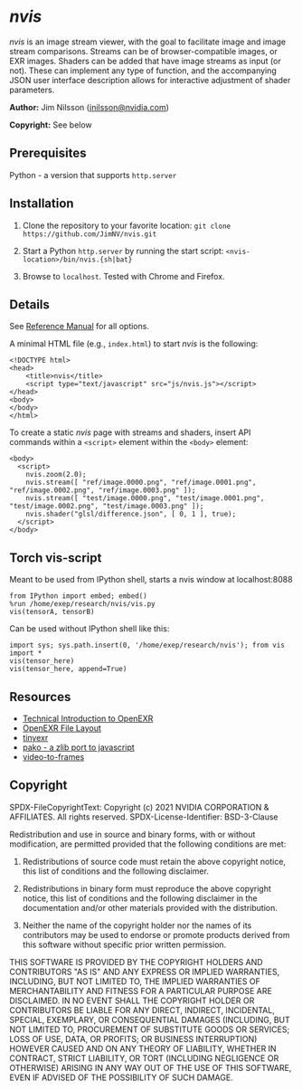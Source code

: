 # *nvis*

*nvis* is an image stream viewer, with the goal to facilitate image and image stream comparisons. Streams can be of browser-compatible images, or EXR images.  Shaders can be added that have image streams as input (or not).  These can implement any type of function, and the accompanying JSON user interface description allows for interactive adjustment of shader parameters.

**Author:** Jim Nilsson (jnilsson@nvidia.com)

**Copyright:** See below

## Prerequisites

Python - a version that supports `http.server`

## Installation

1. Clone the repository to your favorite location:  `git clone https://github.com/JimNV/nvis.git`

2. Start a Python `http.server` by running the start script: `<nvis-location>/bin/nvis.{sh|bat}`

3. Browse to `localhost`.  Tested with Chrome and Firefox.

## Details

See [Reference Manual](https://github.com/JimNV/nvis/blob/main/reference.md) for all options.

A minimal HTML file (e.g., `index.html`) to start *nvis* is the following:

```
<!DOCTYPE html>
<head>
    <title>nvis</title>
    <script type="text/javascript" src="js/nvis.js"></script>
</head>
<body>
</body>
</html>
```

To create a static *nvis* page with streams and shaders, insert API commands within a `<script>` element within the `<body>` element:

```
<body>
  <script>
    nvis.zoom(2.0);
    nvis.stream([ "ref/image.0000.png", "ref/image.0001.png", "ref/image.0002.png", "ref/image.0003.png" ]);
    nvis.stream([ "test/image.0000.png", "test/image.0001.png", "test/image.0002.png", "test/image.0003.png" ]);
    nvis.shader("glsl/difference.json", [ 0, 1 ], true);
  </script>
</body>
```

## Torch vis-script
Meant to be used from IPython shell, starts a nvis window at localhost:8088
```
from IPython import embed; embed()
%run /home/exep/research/nvis/vis.py
vis(tensorA, tensorB)
```

Can be used without IPython shell like this:
```
import sys; sys.path.insert(0, '/home/exep/research/nvis'); from vis import *
vis(tensor_here)
vis(tensor_here, append=True)
```

## Resources

* [Technical Introduction to OpenEXR](https://openexr.readthedocs.io/en/latest/TechnicalIntroduction.html)
* [OpenEXR File Layout](https://openexr.readthedocs.io/en/latest/OpenEXRFileLayout.html)
* [tinyexr](https://github.com/syoyo/tinyexr)
* [pako - a zlib port to javascript](https://github.com/nodeca/pako)
* [video-to-frames](https://github.com/bertyhell/video-to-frames)

## Copyright

SPDX-FileCopyrightText: Copyright (c) 2021 NVIDIA CORPORATION & AFFILIATES. All rights reserved.
SPDX-License-Identifier: BSD-3-Clause

Redistribution and use in source and binary forms, with or without
modification, are permitted provided that the following conditions are met:

1. Redistributions of source code must retain the above copyright notice, this
list of conditions and the following disclaimer.

2. Redistributions in binary form must reproduce the above copyright notice,
this list of conditions and the following disclaimer in the documentation
and/or other materials provided with the distribution.

3. Neither the name of the copyright holder nor the names of its
contributors may be used to endorse or promote products derived from
this software without specific prior written permission.

THIS SOFTWARE IS PROVIDED BY THE COPYRIGHT HOLDERS AND CONTRIBUTORS "AS IS"
AND ANY EXPRESS OR IMPLIED WARRANTIES, INCLUDING, BUT NOT LIMITED TO, THE
IMPLIED WARRANTIES OF MERCHANTABILITY AND FITNESS FOR A PARTICULAR PURPOSE ARE
DISCLAIMED. IN NO EVENT SHALL THE COPYRIGHT HOLDER OR CONTRIBUTORS BE LIABLE
FOR ANY DIRECT, INDIRECT, INCIDENTAL, SPECIAL, EXEMPLARY, OR CONSEQUENTIAL
DAMAGES (INCLUDING, BUT NOT LIMITED TO, PROCUREMENT OF SUBSTITUTE GOODS OR
SERVICES; LOSS OF USE, DATA, OR PROFITS; OR BUSINESS INTERRUPTION) HOWEVER
CAUSED AND ON ANY THEORY OF LIABILITY, WHETHER IN CONTRACT, STRICT LIABILITY,
OR TORT (INCLUDING NEGLIGENCE OR OTHERWISE) ARISING IN ANY WAY OUT OF THE USE
OF THIS SOFTWARE, EVEN IF ADVISED OF THE POSSIBILITY OF SUCH DAMAGE.

